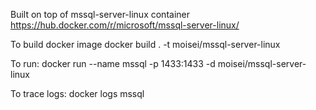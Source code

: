Built on top of mssql-server-linux container
https://hub.docker.com/r/microsoft/mssql-server-linux/

To build docker image
docker build . -t  moisei/mssql-server-linux

To run:
docker run --name mssql -p 1433:1433 -d moisei/mssql-server-linux

To trace logs:
docker logs mssql
